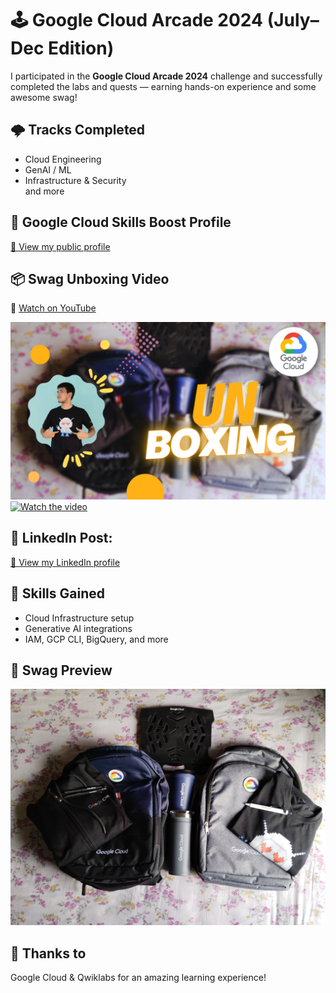 # 🕹️ Google Cloud Arcade 2024 (July–Dec Edition)

I participated in the **Google Cloud Arcade 2024** challenge and successfully completed the labs and quests — earning hands-on experience and some awesome swag!

## 🌩️ Tracks Completed
- Cloud Engineering
- GenAI / ML
- Infrastructure & Security
<br> and more

## 📜 Google Cloud Skills Boost Profile
[🔗 View my public profile](https://www.cloudskillsboost.google/public_profiles/7f08737e-732a-4401-bf79-af10a245d2c9)

## 📦 Swag Unboxing Video
🎥 [Watch on YouTube](https://www.youtube.com/watch?v=MMLOnEt5uQs)

  [![Watch on YouTube](https://raw.githubusercontent.com/Puskar-Sarkar/google-cloud-arcade-2024/main/unboxing.png)](https://www.youtube.com/watch?v=MMLOnEt5uQs)
<a href="https://www.youtube.com/watch?v=MMLOnEt5uQs" target="_blank">
  <img src="https://img.youtube.com/vi/MMLOnEt5uQs/0.jpg" alt="Watch the video" width="600"/>
</a>


## 💼 LinkedIn Post:
[🔗 View my LinkedIn profile](https://www.linkedin.com/posts/puskarsarkar_cloudarcade-googlecloud-cloudarcade-activity-7318333606228123648-r9cb?utm_source=share&utm_medium=member_desktop&rcm=ACoAAFgwIkcBq9XBIQQQXWzVc9ad8N2_TxU9Izs)

## 🧠 Skills Gained
- Cloud Infrastructure setup
- Generative AI integrations
- IAM, GCP CLI, BigQuery, and more

## 📸 Swag Preview

![Swag Pack](arcade-swags-puskar.jpeg)

## 🚀 Thanks to
Google Cloud & Qwiklabs for an amazing learning experience!


